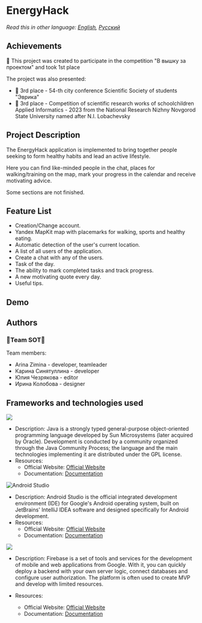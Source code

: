# EnergyHack

_Read this in other language: [English](README.md), [Русский](README.ru.md)_

## Achievements

🥇 This project was created to participate in the competition "В вышку за проектом" and took 1st place

The project was also presented:
- 🏅 3rd place - 54-th city conference Scientific Society of students "Эврика"
- 🏅 3rd place - Competition of scientific research works of schoolchildren Applied Informatics - 2023 from the National Research Nizhny Novgorod State University named after N.I. Lobachevsky

## Project Description

The EnergyHack application is implemented to bring together people seeking to form healthy habits and lead an active lifestyle.

Here you can find like-minded people in the chat, places for walking/training on the map, mark your progress in the calendar and receive motivating advice.

Some sections are not finished.

## Feature List

- Creation/Change account.
- Yandex MapKit map with placemarks for walking, sports and healthy eating.
- Automatic detection of the user's current location.
- A list of all users of the application.
- Create a chat with any of the users.
- Task of the day.
- The ability to mark completed tasks and track progress.
- A new motivating quote every day.
- Useful tips.

## Demo



## Authors

### **🍓Team SOT🍓**

Team members:
* Arina Zimina - developer, teamleader
* Карина Синятуллина - developer
* Юлия Чезрякова - editor
* Ирина Колобова - designer

## Frameworks and technologies used

<img src="https://img.shields.io/badge/java-%23ED8B00.svg?&style=for-the-badge&logo=java&logoColor=white"/>

* Description: Java is a strongly typed general-purpose object-oriented programming language developed by Sun Microsystems (later acquired by Oracle). Development is conducted by a community organized through the Java Community Process; the language and the main technologies implementing it are distributed under the GPL license.
* Resources:
  * Official Website: [Official Website](https://www.java.com/ru/)
  * Documentation: [Documentation](https://docs.oracle.com/en/java/)

![Android Studio](https://img.shields.io/badge/android%20studio-346ac1?style=for-the-badge&logo=android%20studio&logoColor=white)

* Description: Android Studio is the official integrated development environment (IDE) for Google's Android operating system, built on JetBrains' IntelliJ IDEA software and designed specifically for Android development.
* Resources:
  * Official Website: [Official Website](https://developer.android.com/studio?hl=ru)
  * Documentation: [Documentation](https://developer.android.com/develop?skip_cache=true%22%22)

<img src="https://img.shields.io/badge/firebase%20-%23039BE5.svg?&style=for-the-badge&logo=firebase"/>

* Description: Firebase is a set of tools and services for the development of mobile and web applications from Google. With it, you can quickly deploy a backend with your own server logic, connect databases and configure user authorization. The platform is often used to create MVP and develop with limited resources.

* Resources:
  * Official Website: [Official Website](https://firebase.google.com/)
  * Documentation: [Documentation](https://firebase.google.com/docs?hl=ru)
